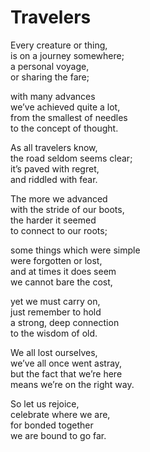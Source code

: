 # Travelers
    
Every creature or thing,    
is on a journey somewhere;    
a personal voyage,    
or sharing the fare;    
     
with many advances    
we’ve achieved quite a lot,    
from the smallest of needles    
to the concept of thought.    
     
As all travelers know,    
the road seldom seems clear;    
it’s paved with regret,    
and riddled with fear.    
     
The more we advanced    
with the stride of our boots,    
the harder it seemed    
to connect to our roots;    
     
some things which were simple    
were forgotten or lost,    
and at times it does seem    
we cannot bare the cost,    
     
yet we must carry on,    
just remember to hold    
a strong, deep connection    
to the wisdom of old.    
     
We all lost ourselves,    
we’ve all once went astray,    
but the fact that we’re here    
means we’re on the right way.    
     
So let us rejoice,    
celebrate where we are,    
for bonded together    
we are bound to go far.
